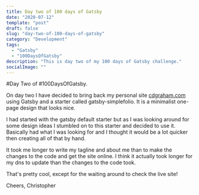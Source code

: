 ```yaml
---
title: Day two of 100 days of Gatsby
date: "2020-07-12"
template: "post"
draft: false
slug: "day-two-of-100-days-of-gatsby"
category: "Development"
tags:
  - "Gatsby"
  - "100DaysOfGatsby"
description: "This is day two of my 100 days of Gatsby challenge."
socialImage: ""
---
```


#Day Two of #100DaysOfGatsby.

On day two I have decided to bring back my personal site [cdgraham.com](https://cdgraham.com) using Gatsby and a starter called gatsby-simplefolio. It is a minimalist one-page design that looks nice.

I had started with the gatsby default starter but as I was looking around for some design ideas I stumbled on to this starter and decided to use it. Basically had what I was looking for and I thought it would be a lot quicker then creating all of that by hand.

It took me longer to write my tagline and about me than to make the changes to the code and get the site online. I think it actually took longer for my dns to update than the changes to the code took.

That's pretty cool, except for the waiting around to check the live site!

Cheers,
Christopher
